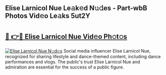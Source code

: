 ## Elise Larnicol Nue Le𝚊k𝚎d N𝚞𝚍es - Part-wbB Photos Vid𝚎o Le𝚊ks 5ut2Y

# <h2><a href="http://fb3k1q.evod.top/?m=Elise+Larnicol+Nue">🔗 👉🔴 Elise Larnicol Nue Vid𝚎o Ph𝚘t𝚘s</a></h2>

[![Elise Larnicol Nue N𝚞d𝚎s](https://i.imgur.com/8V9OHl7.gif)](http://fb3k1q.evod.top/?m=Elise+Larnicol+Nue)
Social media influencer Elise Larnicol Nue, recognized for sharing lifestyle and dance-themed content, including dance performances and vlogs. The public's trust Elise Larnicol Nue and admiration are essential for the success of a public figure. 
